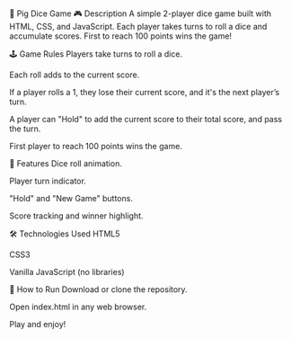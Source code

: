🐷 Pig Dice Game 
🎮 Description
A simple 2-player dice game built with HTML, CSS, and JavaScript.
Each player takes turns to roll a dice and accumulate scores. First to reach 100 points wins the game!

🕹️ Game Rules
Players take turns to roll a dice.

Each roll adds to the current score.

If a player rolls a 1, they lose their current score, and it's the next player’s turn.

A player can "Hold" to add the current score to their total score, and pass the turn.

First player to reach 100 points wins the game.

📁 Features
Dice roll animation.

Player turn indicator.

"Hold" and "New Game" buttons.

Score tracking and winner highlight.

🛠️ Technologies Used
HTML5

CSS3

Vanilla JavaScript (no libraries)

🚀 How to Run
Download or clone the repository.

Open index.html in any web browser.

Play and enjoy!
